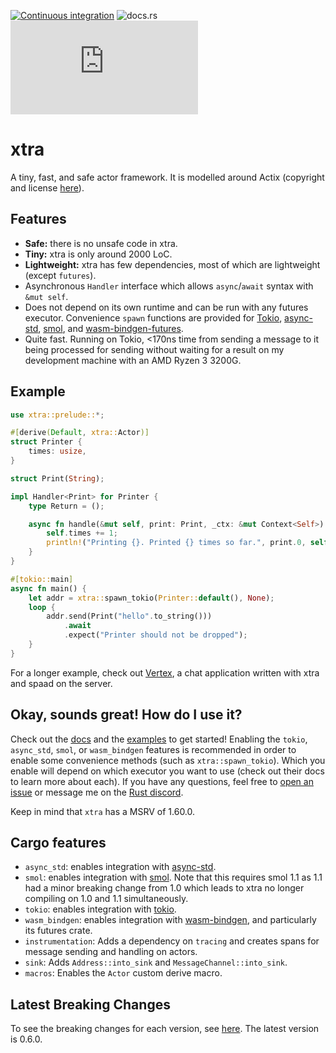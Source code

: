 [![Continuous integration](https://github.com/Restioson/xtra/actions/workflows/ci.yml/badge.svg)](https://github.com/Restioson/xtra/actions/workflows/ci.yml)
![docs.rs](https://img.shields.io/docsrs/xtra)
![Matrix](https://img.shields.io/matrix/xtra-community:matrix.org)

# xtra

A tiny, fast, and safe actor framework. It is modelled around Actix (copyright and license [here](https://github.com/Restioson/xtra/blob/master/LICENSE-ACTIX)).

## Features

- **Safe:** there is no unsafe code in xtra.
- **Tiny:** xtra is only around 2000 LoC.
- **Lightweight:** xtra has few dependencies, most of which are lightweight (except `futures`).
- Asynchronous `Handler` interface which allows `async`/`await` syntax with `&mut self`.
- Does not depend on its own runtime and can be run with any futures executor. Convenience `spawn` functions are provided
  for [Tokio](https://tokio.rs/), [async-std](https://async.rs/), [smol](https://github.com/stjepang/smol), and 
  [wasm-bindgen-futures](https://rustwasm.github.io/wasm-bindgen/api/wasm_bindgen_futures/).
- Quite fast. Running on Tokio, <170ns time from sending a message to it being processed for sending without waiting for a 
result on my development machine with an AMD Ryzen 3 3200G.

## Example
```rust
use xtra::prelude::*;

#[derive(Default, xtra::Actor)]
struct Printer {
    times: usize,
}

struct Print(String);

impl Handler<Print> for Printer {
    type Return = ();

    async fn handle(&mut self, print: Print, _ctx: &mut Context<Self>) {
        self.times += 1;
        println!("Printing {}. Printed {} times so far.", print.0, self.times);
    }
}

#[tokio::main]
async fn main() {
    let addr = xtra::spawn_tokio(Printer::default(), None);
    loop {
        addr.send(Print("hello".to_string()))
            .await
            .expect("Printer should not be dropped");
    }
}

```

For a longer example, check out [Vertex](https://github.com/Restioson/vertex/tree/development), a chat application written with xtra and spaad on the server.

## Okay, sounds great! How do I use it?

Check out the [docs](https://docs.rs/xtra) and the [examples](https://github.com/Restioson/xtra/tree/master/xtra/examples) to get started!
Enabling the `tokio`, `async_std`, `smol`, or `wasm_bindgen` features is recommended in order to enable some  convenience methods (such as `xtra::spawn_tokio`).
Which you enable will depend on which executor you want to use (check out their docs to learn more about each).
If you have any questions, feel free to [open an issue](https://github.com/Restioson/xtra/issues/new) or message me on the [Rust discord](https://bit.ly/rust-community).

Keep in mind that `xtra` has a MSRV of 1.60.0.

## Cargo features

- `async_std`: enables integration with [async-std](https://async.rs/).
- `smol`: enables integration with [smol](https://github.com/smol-rs/smol).
  Note that this requires smol 1.1 as 1.1 had a minor breaking change from 1.0 which leads to xtra no longer compiling on 1.0 and 1.1 simultaneously.
- `tokio`: enables integration with [tokio](https://tokio.rs).
- `wasm_bindgen`: enables integration with [wasm-bindgen](https://github.com/rustwasm/wasm-bindgen), and particularly its futures crate.
- `instrumentation`: Adds a dependency on `tracing` and creates spans for message sending and handling on actors.
- `sink`: Adds `Address::into_sink` and `MessageChannel::into_sink`.
- `macros`: Enables the `Actor` custom derive macro.

## Latest Breaking Changes

To see the breaking changes for each version, see [here](https://github.com/Restioson/xtra/blob/master/BREAKING-CHANGES.md).
The latest version is 0.6.0.

